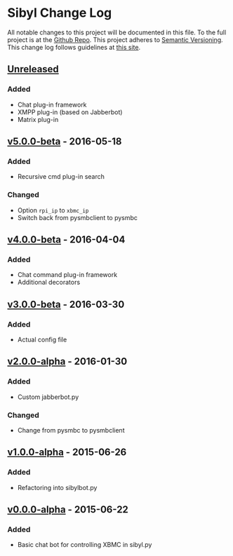 # Sibyl Change Log
All notable changes to this project will be documented in this file.
To the full project is at the [Github Repo](https://github.com/TheSchwa/Sibyl).
This project adheres to [Semantic Versioning](http://semver.org).
This change log follows guidelines at [this site](http://keepachangelog.com/).

## [Unreleased]
### Added
- Chat plug-in framework
- XMPP plug-in (based on Jabberbot)
- Matrix plug-in

## [v5.0.0-beta] - 2016-05-18
### Added
- Recursive cmd plug-in search

### Changed
- Option `rpi_ip` to `xbmc_ip`
- Switch back from pysmbclient to pysmbc

## [v4.0.0-beta] - 2016-04-04
### Added
- Chat command plug-in framework
- Additional decorators

## [v3.0.0-beta] - 2016-03-30
### Added
- Actual config file

## [v2.0.0-alpha] - 2016-01-30
### Added
- Custom jabberbot.py

### Changed
- Change from pysmbc to pysmbclient

## [v1.0.0-alpha] - 2015-06-26
### Added
- Refactoring into sibylbot.py

## [v0.0.0-alpha] - 2015-06-22
### Added
- Basic chat bot for controlling XBMC in sibyl.py

[Unreleased]: https://github.com/TheSchwa/sibyl/tree/dev
[v5.0.0-beta]: https://github.com/TheSchwa/sibyl/compare/v4.0.0-beta...v5.0.0-beta
[v4.0.0-beta]: https://github.com/TheSchwa/sibyl/compare/v3.0.0-beta...v4.0.0-beta
[v3.0.0-beta]: https://github.com/TheSchwa/sibyl/compare/v2.0.0-alpha...v3.0.0-beta
[v2.0.0-alpha]: https://github.com/TheSchwa/sibyl/compare/v1.0.0-alpha...v2.0.0-alpha
[v1.0.0-alpha]: https://github.com/TheSchwa/sibyl/compare/v0.0.0-alpha...v1.0.0-alpha
[v0.0.0-alpha]: https://github.com/TheSchwa/sibyl/commit/3470c49

